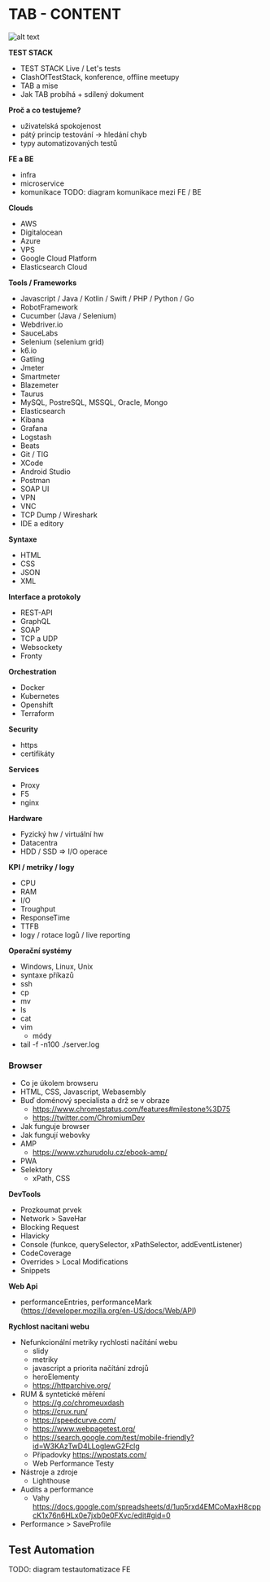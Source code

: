 # TAB - CONTENT

![alt text](https://github.com/rdpanek/tab-trenink/raw/master/content/mindMap.jpeg "MindMap")

**TEST STACK**
* TEST STACK Live / Let's tests
* ClashOfTestStack, konference, offline meetupy
* TAB a mise
* Jak TAB probíhá + sdílený dokument

**Proč a co testujeme?**
* uživatelská spokojenost
* pátý princip testování -> hledání chyb
* typy automatizovaných testů

**FE a BE**
* infra
* microservice
* komunikace
TODO: diagram komunikace mezi FE / BE

**Clouds**
* AWS
* Digitalocean
* Azure
* VPS
* Google Cloud Platform
* Elasticsearch Cloud

**Tools / Frameworks**
* Javascript / Java / Kotlin / Swift / PHP / Python / Go 
* RobotFramework
* Cucumber (Java / Selenium)
* Webdriver.io
* SauceLabs
* Selenium (selenium grid)
* k6.io
* Gatling
* Jmeter
* Smartmeter
* Blazemeter
* Taurus
* MySQL, PostreSQL, MSSQL, Oracle, Mongo
* Elasticsearch
* Kibana
* Grafana
* Logstash
* Beats
* Git / TIG
* XCode
* Android Studio
* Postman
* SOAP UI
* VPN
* VNC
* TCP Dump / Wireshark
* IDE a editory

**Syntaxe**
* HTML
* CSS
* JSON 
* XML

**Interface a protokoly**
* REST-API
* GraphQL
* SOAP
* TCP a UDP
* Websockety
* Fronty

**Orchestration**
* Docker
* Kubernetes
* Openshift
* Terraform

**Security**
* https
* certifikáty

**Services**
* Proxy
* F5
* nginx

**Hardware**
* Fyzický hw / virtuální hw
* Datacentra
* HDD / SSD => I/O operace

**KPI / metriky / logy**
* CPU
* RAM
* I/O
* Troughput
* ResponseTime
* TTFB
* logy / rotace logů / live reporting

**Operační systémy**
* Windows, Linux, Unix
* syntaxe příkazů
* ssh
* cp
* mv
* ls
* cat
* vim
    * módy
* tail -f -n100 ./server.log

### Browser
- Co je úkolem browseru
- HTML, CSS, Javascript, Webasembly
- Buď doménový specialista a drž se v obraze
    - https://www.chromestatus.com/features#milestone%3D75
    - https://twitter.com/ChromiumDev
- Jak funguje browser
- Jak fungují webovky
- AMP
    - https://www.vzhurudolu.cz/ebook-amp/
- PWA
- Selektory
    * xPath, CSS

**DevTools**
- Prozkoumat prvek
- Network > SaveHar
- Blocking Request
- Hlavicky
- Console (funkce, querySelector, xPathSelector, addEventListener)
- CodeCoverage
- Overrides > Local Modifications
- Snippets

**Web Api**
- performanceEntries, performanceMark (https://developer.mozilla.org/en-US/docs/Web/API)

**Rychlost nacitani webu**
- Nefunkcionální metriky rychlosti načítání webu
    - slidy
    - metriky
    - javascript a priorita načítání zdrojů
    - heroElementy
    - https://httparchive.org/
- RUM & syntetické měření
    - https://g.co/chromeuxdash
    - https://crux.run/
    - https://speedcurve.com/
    - https://www.webpagetest.org/
    - https://search.google.com/test/mobile-friendly?id=W3KAzTwD4LLoglewG2Fclg
    - Případovky https://wpostats.com/
    - Web Performance Testy
- Nástroje a zdroje
    - Lighthouse
- Audits a performance
    - Vahy https://docs.google.com/spreadsheets/d/1up5rxd4EMCoMaxH8cppcK1x76n6HLx0e7jxb0e0FXvc/edit#gid=0
- Performance > SaveProfile


## Test Automation
TODO: diagram testautomatizace FE



